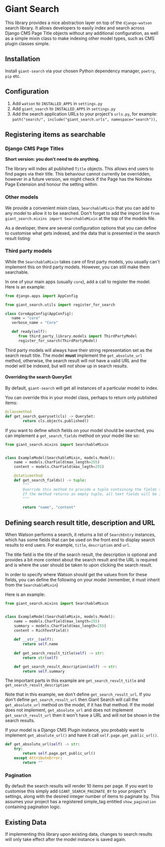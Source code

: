 # Giant Search

This library provides a nice abstraction layer on top of the `django-watson` search library. It allows developers to
easily index and search across Django CMS Page Title objects without any additional configuration, as well as a simple
mixin class to make indexing other model types, such as CMS plugin classes simple.

## Installation

Install `giant-search` via your chosen Python dependency manager, `poetry`, `pip` etc.

## Configuration

1. Add `watson` to `INSTALLED_APPS` in `settings.py`
2. Add `giant_search` to `INSTALLED_APPS` in `settings.py`
3. Add the search application URLs to your project's `urls.py`, for example: `path("search/", include("giant_search.urls",
   namespace="search")),`

## Registering items as searchable

### Django CMS Page Titles

**Short version: you don't need to do anything.**

The library will index all published `Title` objects. This allows end users to find pages via their title. This
behaviour cannot currently be overridden, however in a future version, we might check if the Page has the NoIndex
Page Extension and honour the setting within.

### Other models

We provide a convenient mixin class, `SearchableMixin` that you can add to any model to allow it to be searched. Don't 
forget to add the import line `from giant_search.mixins import SearchableMixin` at the top of the models file.

As a developer, there are several configuration options that you can define to customise what gets indexed, and the data
that is presented in the search result listing:

### Third party models

While the `SearchableMixin` takes care of first party models, you usually can't implement this on third party models.
However, you can still make them searchable.

In one of your main apps (usually `core`), add a call to register the model. Here is an example:

```python
from django.apps import AppConfig

from giant_search.utils import register_for_search

class CoreAppConfig(AppConfig):
   name = "core"
   verbose_name = "Core"

   def ready(self):
      from third_party_library.models import ThirdPartyModel
      register_for_search(ThirdPartyModel)
```

Third party models will always have their string representation set as the search result title. The model **must**
implement the `get_absolute_url` method, otherwise, the search result will not have a valid URL and the model will be
indexed, but will _not_ show up in search results.

#### Overriding the search QuerySet

By default, `giant-search` will get all instances of a particular model to index.

You can override this in your model class, perhaps to return only published items:

```python
@classmethod
def get_search_queryset(cls) -> QuerySet:
        return cls.objects.published()
```

If you want to define which fields on your model should be searched, you can implement a `get_search_fields` method on
your model like so:

```python
from giant_search.mixins import SearchableMixin


class ExampleModel(SearchableMixin, models.Model):
    name = models.CharField(max_length=255)
    content = models.CharField(max_legth=255)

    @staticmethod
    def get_search_fields() -> tuple:
        """
        Override this method to provide a tuple containing the fields to search.
        If the method returns an empty tuple, all text fields will be indexed as per Watson's defaults.
        """

        return "name", "content"
```

## Defining search result title, description and URL

When Watson performs a search, it returns a list of `SearchEntry` instances, which has some fields that can be used on
the front end to display search results to end users. For example, `title`, `description` and `url`.

The title field is the title of the search result, the description is optional and provides a bit more context about the
search result and the URL is required and is where the user should be taken to upon clicking the search result.

In order to specify where Watson should get the values from for these fields, you can define the following on your
model (remember, it must inherit from the `SearchableMixin`)

Here is an example:

```python
from giant_search.mixins import SearchableMixin


class ExampleModel(SearchableMixin, models.Model):
    name = models.CharField(max_length=255)
    summary = models.CharField(max_length=255)
    content = RichTextField()
    
    def __str__(self):
        return self.name
        
    def get_search_result_title(self) -> str:
        return str(self)

    def get_search_result_description(self) -> str:
        return self.summary

```

The important parts in this example are `get_search_result_title` and `get_search_result_description`

Note that in this example, we don't define `get_search_result_url`. If you don't define `get_search_result_url` then
Giant Search will call the `get_absolute_url` method on the model, if it has that method. If the model does not
implement, `get_absolute_url` and does not implement `get_search_result_url` then it won't have a URL and will not be
shown in the search results.

If your model is a Django CMS Plugin instance, you probably want to implement `get_absolute_url()` and have it call
`self.page.get_public_url()`.

```python
def get_absolute_url(self) -> str:
    try:
        return self.page.get_public_url()
    except AttributeError:
        return ""
```

### Pagination

By default the search results will render 10 items per page. If you want to customise this simply add
`GIANT_SEARCH_PAGINATE_BY` to your project's settings, along with the desired integer number of items to paginate by.
This assumes your project has a registered simple_tag entitled `show_pagination` containing pagination logic. 

## Existing Data

If implementing this library upon existing data, changes to search results will only take effect after the 
model instance is saved again.
